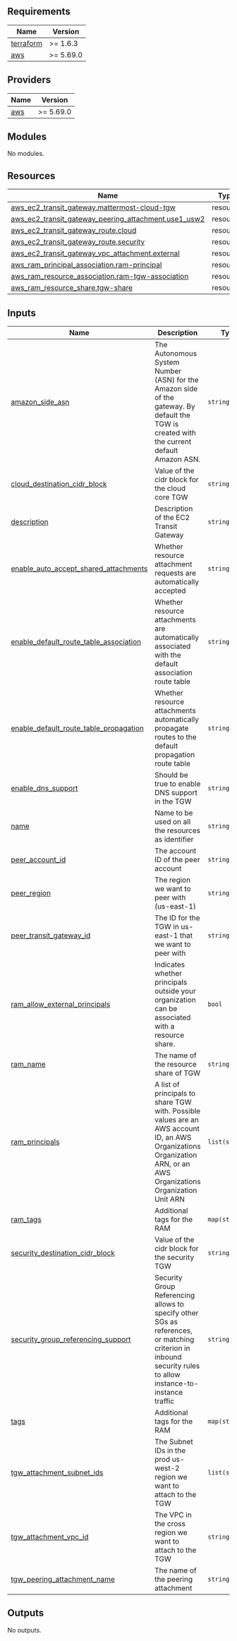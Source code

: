 ## Requirements

| Name | Version |
|------|---------|
| <a name="requirement_terraform"></a> [terraform](#requirement\_terraform) | >= 1.6.3 |
| <a name="requirement_aws"></a> [aws](#requirement\_aws) | >= 5.69.0 |

## Providers

| Name | Version |
|------|---------|
| <a name="provider_aws"></a> [aws](#provider\_aws) | >= 5.69.0 |

## Modules

No modules.

## Resources

| Name | Type |
|------|------|
| [aws_ec2_transit_gateway.mattermost-cloud-tgw](https://registry.terraform.io/providers/hashicorp/aws/latest/docs/resources/ec2_transit_gateway) | resource |
| [aws_ec2_transit_gateway_peering_attachment.use1_usw2](https://registry.terraform.io/providers/hashicorp/aws/latest/docs/resources/ec2_transit_gateway_peering_attachment) | resource |
| [aws_ec2_transit_gateway_route.cloud](https://registry.terraform.io/providers/hashicorp/aws/latest/docs/resources/ec2_transit_gateway_route) | resource |
| [aws_ec2_transit_gateway_route.security](https://registry.terraform.io/providers/hashicorp/aws/latest/docs/resources/ec2_transit_gateway_route) | resource |
| [aws_ec2_transit_gateway_vpc_attachment.external](https://registry.terraform.io/providers/hashicorp/aws/latest/docs/resources/ec2_transit_gateway_vpc_attachment) | resource |
| [aws_ram_principal_association.ram-principal](https://registry.terraform.io/providers/hashicorp/aws/latest/docs/resources/ram_principal_association) | resource |
| [aws_ram_resource_association.ram-tgw-association](https://registry.terraform.io/providers/hashicorp/aws/latest/docs/resources/ram_resource_association) | resource |
| [aws_ram_resource_share.tgw-share](https://registry.terraform.io/providers/hashicorp/aws/latest/docs/resources/ram_resource_share) | resource |

## Inputs

| Name | Description | Type | Default | Required |
|------|-------------|------|---------|:--------:|
| <a name="input_amazon_side_asn"></a> [amazon\_side\_asn](#input\_amazon\_side\_asn) | The Autonomous System Number (ASN) for the Amazon side of the gateway. By default the TGW is created with the current default Amazon ASN. | `string` | `"64512"` | no |
| <a name="input_cloud_destination_cidr_block"></a> [cloud\_destination\_cidr\_block](#input\_cloud\_destination\_cidr\_block) | Value of the cidr block for the cloud core TGW | `string` | n/a | yes |
| <a name="input_description"></a> [description](#input\_description) | Description of the EC2 Transit Gateway | `string` | `null` | no |
| <a name="input_enable_auto_accept_shared_attachments"></a> [enable\_auto\_accept\_shared\_attachments](#input\_enable\_auto\_accept\_shared\_attachments) | Whether resource attachment requests are automatically accepted | `string` | `"enable"` | no |
| <a name="input_enable_default_route_table_association"></a> [enable\_default\_route\_table\_association](#input\_enable\_default\_route\_table\_association) | Whether resource attachments are automatically associated with the default association route table | `string` | `"enable"` | no |
| <a name="input_enable_default_route_table_propagation"></a> [enable\_default\_route\_table\_propagation](#input\_enable\_default\_route\_table\_propagation) | Whether resource attachments automatically propagate routes to the default propagation route table | `string` | `"enable"` | no |
| <a name="input_enable_dns_support"></a> [enable\_dns\_support](#input\_enable\_dns\_support) | Should be true to enable DNS support in the TGW | `string` | `"enable"` | no |
| <a name="input_name"></a> [name](#input\_name) | Name to be used on all the resources as identifier | `string` | `""` | no |
| <a name="input_peer_account_id"></a> [peer\_account\_id](#input\_peer\_account\_id) | The account ID of the peer account | `string` | n/a | yes |
| <a name="input_peer_region"></a> [peer\_region](#input\_peer\_region) | The region we want to peer with (us-east-1) | `string` | n/a | yes |
| <a name="input_peer_transit_gateway_id"></a> [peer\_transit\_gateway\_id](#input\_peer\_transit\_gateway\_id) | The ID for the TGW in us-east-1 that we want to peer with | `string` | n/a | yes |
| <a name="input_ram_allow_external_principals"></a> [ram\_allow\_external\_principals](#input\_ram\_allow\_external\_principals) | Indicates whether principals outside your organization can be associated with a resource share. | `bool` | `true` | no |
| <a name="input_ram_name"></a> [ram\_name](#input\_ram\_name) | The name of the resource share of TGW | `string` | `""` | no |
| <a name="input_ram_principals"></a> [ram\_principals](#input\_ram\_principals) | A list of principals to share TGW with. Possible values are an AWS account ID, an AWS Organizations Organization ARN, or an AWS Organizations Organization Unit ARN | `list(string)` | `[]` | no |
| <a name="input_ram_tags"></a> [ram\_tags](#input\_ram\_tags) | Additional tags for the RAM | `map(string)` | `{}` | no |
| <a name="input_security_destination_cidr_block"></a> [security\_destination\_cidr\_block](#input\_security\_destination\_cidr\_block) | Value of the cidr block for the security TGW | `string` | n/a | yes |
| <a name="input_security_group_referencing_support"></a> [security\_group\_referencing\_support](#input\_security\_group\_referencing\_support) | Security Group Referencing allows to specify other SGs as references, or matching criterion in inbound security rules to allow instance-to-instance traffic | `string` | `"enable"` | no |
| <a name="input_tags"></a> [tags](#input\_tags) | Additional tags for the RAM | `map(string)` | `{}` | no |
| <a name="input_tgw_attachment_subnet_ids"></a> [tgw\_attachment\_subnet\_ids](#input\_tgw\_attachment\_subnet\_ids) | The Subnet IDs in the prod us-west-2 region we want to attach to the TGW | `list(string)` | <pre>[<br>  ""<br>]</pre> | no |
| <a name="input_tgw_attachment_vpc_id"></a> [tgw\_attachment\_vpc\_id](#input\_tgw\_attachment\_vpc\_id) | The VPC in the cross region we want to attach to the TGW | `string` | n/a | yes |
| <a name="input_tgw_peering_attachment_name"></a> [tgw\_peering\_attachment\_name](#input\_tgw\_peering\_attachment\_name) | The name of the peering attachment | `string` | n/a | yes |

## Outputs

No outputs.

